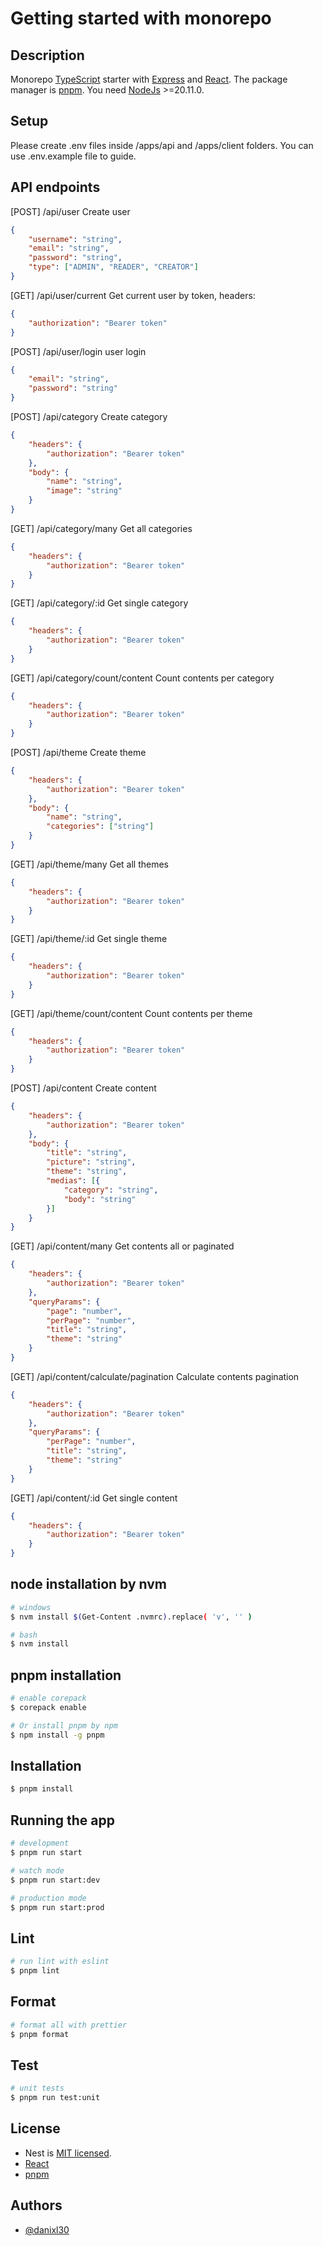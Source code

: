 # Getting started with monorepo

## Description

Monorepo [TypeScript](https://www.typescriptlang.org/) starter with [Express](https://expressjs.com/) and [React](https://reactjs.org/). The package manager is [pnpm](https://pnpm.io/). You need [NodeJs](https://nodejs.org/en/) >=20.11.0. 

## Setup

Please create .env files inside /apps/api and /apps/client folders. You can use .env.example file to guide.

## API endpoints

[POST] /api/user Create user
``` json
{
    "username": "string",
    "email": "string",
    "password": "string",
    "type": ["ADMIN", "READER", "CREATOR"]
}
```
[GET] /api/user/current Get current user by token, headers:
``` json
{
    "authorization": "Bearer token"
}
```
[POST] /api/user/login user login
``` json
{
    "email": "string",
    "password": "string"
}
```
[POST] /api/category Create category
``` json
{
    "headers": {
        "authorization": "Bearer token"
    },
    "body": {
        "name": "string",
        "image": "string"
    }
}
```
[GET] /api/category/many Get all categories
``` json
{
    "headers": {
        "authorization": "Bearer token"
    }
}
```
[GET] /api/category/:id Get single category
``` json
{
    "headers": {
        "authorization": "Bearer token"
    }
}
```
[GET] /api/category/count/content Count contents per category
``` json
{
    "headers": {
        "authorization": "Bearer token"
    }
}
```
[POST] /api/theme Create theme
``` json
{
    "headers": {
        "authorization": "Bearer token"
    },
    "body": {
        "name": "string",
        "categories": ["string"]
    }
}
```
[GET] /api/theme/many Get all themes
``` json
{
    "headers": {
        "authorization": "Bearer token"
    }
}
```
[GET] /api/theme/:id Get single theme
``` json
{
    "headers": {
        "authorization": "Bearer token"
    }
}
```
[GET] /api/theme/count/content Count contents per theme
``` json
{
    "headers": {
        "authorization": "Bearer token"
    }
}
```
[POST] /api/content Create content
``` json
{
    "headers": {
        "authorization": "Bearer token"
    },
    "body": {
        "title": "string",
        "picture": "string",
        "theme": "string",
        "medias": [{
            "category": "string",
            "body": "string"
        }]
    }
}
```
[GET] /api/content/many Get contents all or paginated
``` json
{
    "headers": {
        "authorization": "Bearer token"
    },
    "queryParams": {
        "page": "number",
        "perPage": "number",
        "title": "string",
        "theme": "string"
    }
}
```
[GET] /api/content/calculate/pagination Calculate contents pagination
``` json
{
    "headers": {
        "authorization": "Bearer token"
    },
    "queryParams": {
        "perPage": "number",
        "title": "string",
        "theme": "string"
    }
}
```
[GET] /api/content/:id Get single content
``` json
{
    "headers": {
        "authorization": "Bearer token"
    }
}
```

## node installation by nvm
```bash
# windows
$ nvm install $(Get-Content .nvmrc).replace( 'v', '' )

# bash
$ nvm install
```

## pnpm installation 
```bash
# enable corepack
$ corepack enable

# Or install pnpm by npm
$ npm install -g pnpm
```

## Installation

```bash
$ pnpm install
```

## Running the app

```bash
# development
$ pnpm run start

# watch mode
$ pnpm run start:dev

# production mode
$ pnpm run start:prod
```

## Lint
```bash
# run lint with eslint
$ pnpm lint
```

## Format
```bash
# format all with prettier
$ pnpm format
```

## Test

```bash
# unit tests
$ pnpm run test:unit
```

## License

- Nest is [MIT licensed](LICENSE).
- [React](https://github.com/facebook/react/)
- [pnpm](https://github.com/pnpm/pnpm)



## Authors

- [@danixl30](https://github.com/danixl30)

